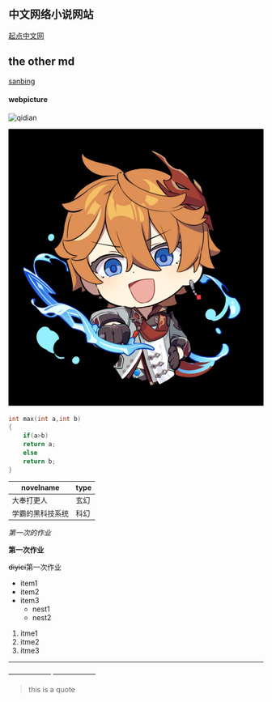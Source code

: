 ## 中文网络小说网站
[起点中文网](https://www.qidian.com/)
## the other md
[sanbing](sanbing.md)  

#### webpicture
![qidian](https://bookcover.yuewen.com/qdbimg/349573/1031071889/180)

![genshin](%E8%BE%BE%E8%BE%BE%E5%88%A9%E4%BA%9A.jpg)

```C
int max(int a,int b)
{
    if(a>b)
    return a;
    else
    return b;
}
```
|  novelname   | type  |
|  ----  | ----  |
| 大奉打更人  | 玄幻 |
| 学霸的黑科技系统  | 科幻 |  


*第一次的作业*

**第一次作业**

~~diyici~~第一次作业

* item1
* item2
* item3
   * nest1
   * nest2
1. itme1
2. itme2
3. itme3
---
——————
——————
> this is a quote
